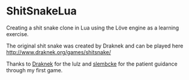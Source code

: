 ShitSnakeLua
============

Creating a shit snake clone in Lua using the Löve engine as a learning exercise. 

The original shit snake was created by Draknek and can be played here http://www.draknek.org/games/shitsnake/

Thanks to [Draknek](https://github.com/Draknek) for the lulz and [slembcke](https://github.com/slembcke) for the patient guidance through my first game.